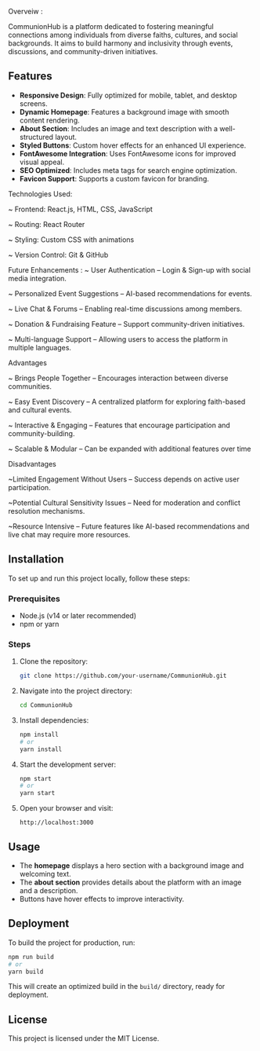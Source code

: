 Overveiw :

CommunionHub is a platform dedicated to fostering meaningful connections among individuals from diverse faiths, cultures, and social backgrounds. It aims to build harmony and inclusivity through events, discussions, and community-driven initiatives.

## Features

- **Responsive Design**: Fully optimized for mobile, tablet, and desktop screens.
- **Dynamic Homepage**: Features a background image with smooth content rendering.
- **About Section**: Includes an image and text description with a well-structured layout.
- **Styled Buttons**: Custom hover effects for an enhanced UI experience.
- **FontAwesome Integration**: Uses FontAwesome icons for improved visual appeal.
- **SEO Optimized**: Includes meta tags for search engine optimization.
- **Favicon Support**: Supports a custom favicon for branding.

 Technologies Used:

 ~ Frontend: React.js, HTML, CSS, JavaScript

 ~ Routing: React Router

 ~ Styling: Custom CSS with animations

 ~ Version Control: Git & GitHub

Future Enhancements :
~ User Authentication – Login & Sign-up with social media integration.

~ Personalized Event Suggestions – AI-based recommendations for events.

~ Live Chat & Forums – Enabling real-time discussions among members.

~ Donation & Fundraising Feature – Support community-driven initiatives.

~ Multi-language Support – Allowing users to access the platform in multiple languages.

Advantages

~ Brings People Together – Encourages interaction between diverse communities.

~ Easy Event Discovery – A centralized platform for exploring faith-based and cultural events.

~ Interactive & Engaging – Features that encourage participation and community-building.

~ Scalable & Modular – Can be expanded with additional features over time

Disadvantages

~Limited Engagement Without Users – Success depends on active user participation.

~Potential Cultural Sensitivity Issues – Need for moderation and conflict resolution mechanisms.

~Resource Intensive – Future features like AI-based recommendations and live chat may require more resources.




## Installation

To set up and run this project locally, follow these steps:

### Prerequisites
- Node.js (v14 or later recommended)
- npm or yarn

### Steps

1. Clone the repository:
   ```bash
   git clone https://github.com/your-username/CommunionHub.git
   ```

2. Navigate into the project directory:
   ```bash
   cd CommunionHub
   ```

3. Install dependencies:
   ```bash
   npm install
   # or
   yarn install
   ```

4. Start the development server:
   ```bash
   npm start
   # or
   yarn start
   ```

5. Open your browser and visit:
   ```
   http://localhost:3000
   ```

## Usage

- The **homepage** displays a hero section with a background image and welcoming text.
- The **about section** provides details about the platform with an image and a description.
- Buttons have hover effects to improve interactivity.



## Deployment

To build the project for production, run:
```bash
npm run build
# or
yarn build
```
This will create an optimized build in the `build/` directory, ready for deployment.

## License
This project is licensed under the MIT License.


